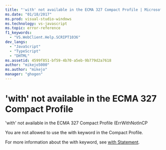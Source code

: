 ```yaml
---
title: "'with' not available in the ECMA 327 Compact Profile | Microsoft Docs"
ms.date: "01/18/2017"
ms.prod: visual-studio-windows
ms.technology: vs-javascript
ms.topic: error-reference
f1_keywords: 
  - "VS.WebClient.Help.SCRIPT1036"
dev_langs: 
  - "JavaScript"
  - "TypeScript"
  - "DHTML"
ms.assetid: 4599f851-bf59-4b70-a5eb-9b779d2a7618
author: "mikejo5000"
ms.author: "mikejo"
manager: "ghogen"
---
```

# 'with' not available in the ECMA 327 Compact Profile
'with' not available in the ECMA 327 Compact Profile (ErrWithNotInCP  
  
 You are not allowed to use the with keyword in the Compact Profile.  
  
 For more information about the with keyword, see [with Statement](https://developer.mozilla.org/docs/Web/JavaScript/Reference/Statements/with).